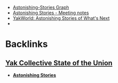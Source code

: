 - [Astonishing-Stories Graph](<Astonishing-Stories Graph.md>)
- [Astonishing Stories -  Meeting notes](<Astonishing Stories -  Meeting notes.md>)
- [YakWorld: Astonishing Stories of What's Next](<YakWorld: Astonishing Stories of What's Next.md>)
- 

# Backlinks
## [Yak Collective State of the Union](<Yak Collective State of the Union.md>)
- [**Astonishing Stories**](<**Astonishing Stories**.md>)

